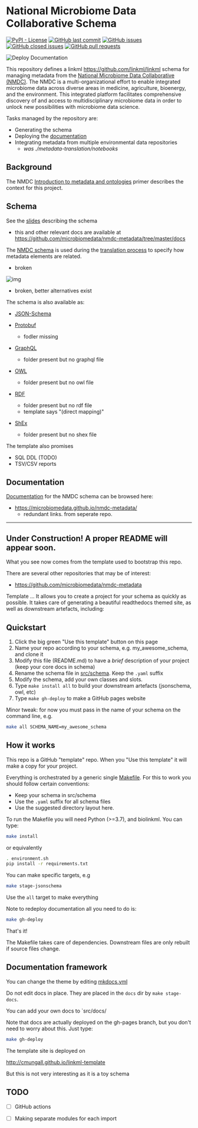 # National Microbiome Data Collaborative Schema

[![PyPI - License](https://img.shields.io/pypi/l/nmdc-schema)](https://github.com/microbiomedata/nmdc-schema/blob/mam-readme/LICENSE)
[![GitHub last commit](https://img.shields.io/github/last-commit/microbiomedata/nmdc-schema?branch=main&kill_cache=1)](
https://github.com/microbiomedata/nmdc-schema/commits)
[![GitHub issues](https://img.shields.io/github/issues/microbiomedata/nmdc-schema?branch=master&kill_cache=1)](https://github.com/microbiomedata/nmdc-schema/issues)
[![GitHub closed issues](https://img.shields.io/github/issues-closed-raw/microbiomedata/nmdc-schema?branch=main&kill_cache=1)](https://github.com/microbiomedata/nmdc-schema/issues?q=is%3Aissue+is%3Aclosed)
[![GitHub pull requests](https://img.shields.io/github/issues-pr-raw/microbiomedata/nmdc-schema?branch=main&kill_cache=1)](https://github.com/microbiomedata/nmdc-schema/pulls)

![Deploy Documentation](https://github.com/microbiomedata/nmdc-schema/workflows/Build%20and%20Deploy%20Static%20Mkdocs%20Documentation/badge.svg?branch=main)


This repository defines a linkml https://github.com/linkml/linkml schema for managing metadata from the [National Microbiome Data Collaborative (NMDC)](https://microbiomedata.org/). The NMDC is a multi-organizational effort to enable integrated microbiome data across diverse areas in medicine, agriculture, bioenergy, and the environment. This integrated platform facilitates comprehensive discovery of and access to multidisciplinary microbiome data in order to unlock new possibilities with microbiome data science. 

Tasks managed by the repository are:
* Generating the schema
* Deploying the [documentation](https://microbiomedata.github.io/nmdc-metadata/) 
* Integrating metadata from multiple environmental data repositories
    * _was ./metadata-translation/notebooks_

## Background

The NMDC [Introduction to metadata and ontologies](https://microbiomedata.org/introduction-to-metadata-and-ontologies/) primer describes the context for this project.

## Schema

See the [slides](https://microbiomedata.github.io/nmdc-metadata/docs/schema-slides) describing the schema
- this and other relevant docs are available at https://github.com/microbiomedata/nmdc-metadata/tree/master/docs

The [NMDC schema](./schema) is used during the [translation process](./metadata-translation/notebooks) to specify how metadata elements are related.
- broken

![img](https://raw.githubusercontent.com/microbiomedata/nmdc-metadata/master/schema/nmdc_schema_uml.png)
- broken, better alternatives exist

The schema is also available as:

 * [JSON-Schema](jsonschema/nmdc.schema.json)
 

* [Protobuf](schema/nmdc.proto)
    * fodler missing
* [GraphQL](schema/nmdc.graphql)
    * folder present but no graphql file
* [OWL](schema/nmdc.owl)
    * folder present but no owl file
* [RDF](placeholder)
    * folder present but no rdf file
    * template says "(direct mapping)"
* [ShEx](schema/nmdc.shex)
    * folder present but no shex file

The template also promises
 * SQL DDL (TODO)
 * TSV/CSV reports


## Documentation
[Documentation](https://microbiomedata.github.io/nmdc-metadata/) for the NMDC schema can be browsed here:
* https://microbiomedata.github.io/nmdc-metadata/
    * redundant links. from seperate repo.


----


## Under Construction! A proper README will appear soon. 
What you see now comes from the template used to bootstrap this repo.

There are several other repositories that may be of interest:
- https://github.com/microbiomedata/nmdc-metadata

Template ... It allows you to create a project for your schema as quickly as
possible. It takes care of generating a beautiful readthedocs themed
site, as well as downstream artefacts, including:



## Quickstart

 1. Click the big green "Use this template" button on this page
 2. Name your repo according to your schema, e.g. my_awesome_schema, and clone it
 3. Modify this file (README.md) to have a *brief* description of your project (keep your core docs in schema)
 4. Rename the schema file in [src/schema](src/schema). Keep the `.yaml` suffix
 5. Modify the schema, add your own classes and slots.
 6. Type `make install all` to build your downstream artefacts (jsonschema, owl, etc)
 7. Type `make gh-deploy` to make a GitHub pages website

Minor tweak: for now you must pass in the name of your schema on the command line, e.g.

```bash
make all SCHEMA_NAME=my_awesome_schema
```

## How it works

This repo is a GitHub "template" repo. When you "Use this template" it will make a copy for your project.

Everything is orchestrated by a generic single [Makefile](Makefile). For this to work you should follow certain conventions:

 * Keep your schema in src/schema
 * Use the `.yaml` suffix for all schema files
 * Use the suggested directory layout here.

To run the Makefile you will need Python (>=3.7), and biolinkml. You can type:

```bash
make install
```

or equivalently

```bash
. environment.sh
pip install -r requirements.txt
```

You can make specific targets, e.g

```bash
make stage-jsonschema
```

Use the `all` target to make everything

Note to redeploy documentation all you need to do is:

```bash
make gh-deploy
```

That's it!

The Makefile takes care of dependencies. Downstream files are only rebuilt if source files change.

## Documentation framework

You can change the theme by editing [mkdocs.yml](mkdocs.yml)

Do not edit docs in place. They are placed in the `docs` dir by `make stage-docs`.

You can add your own docs to `src/docs/

Note that docs are actually deployed on the gh-pages branch, but you don't need to worry about this. Just type:

```bash
make gh-deploy
```

The template site is deployed on

http://cmungall.github.io/linkml-template

But this is not very interesting as it is a toy schema

## TODO

 - [ ] GitHub actions
 - [ ] Making separate modules for each import

